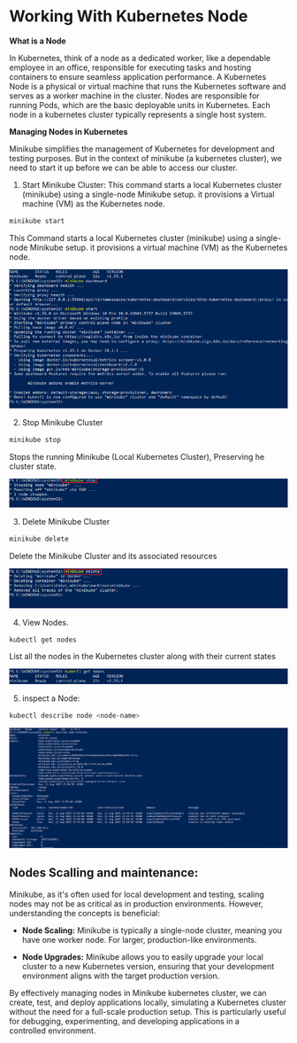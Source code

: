 # Working With Kubernetes Node

**What is a Node**

In Kubernetes, think of a node as a dedicated worker, like a dependable employee in an office, responsible for executing tasks and hosting containers to ensure seamless application performance. A Kubernetes Node is a physical or virtual machine that runs the Kubernetes software and serves as a worker machine in the cluster. Nodes are responsible for running Pods, which are the basic deployable units in Kubernetes. Each node in a kubernetes cluster typically represents a single host system.

**Managing Nodes in Kubernetes**

Minikube simplifies the management of Kubernetes for development and testing purposes. But in the context of minikube (a kubernetes cluster), we need to start it up before we can be able to access our cluster.

1. Start Minikube Cluster: This command starts a local Kubernetes cluster (minikube) using a single-node Minikube setup. it provisions a Virtual machine (VM) as the Kubernetes node.
```bash
minikube start
```
This Command starts a local Kubernetes cluster (minikube) using a single-node Minikube setup. it provisions a virtual machine (VM) as the Kubernetes node. 

![](1.%20Minikube%20Start.png)

2. Stop Minikube Cluster
```bash
minikube stop
```
Stops the running Minikube (Local Kubernetes Cluster), Preserving he cluster state.

![](2.%20Minikube%20stop.png)

3. Delete Minikube Cluster
```bash
minikube delete
```
Delete the Minikube Cluster and its associated resources

![](3.%20Minikube%20delete.png)

4. View Nodes.
```bash
kubectl get nodes
```
List all the nodes in the Kubernetes cluster along with their current states

![](4.%20kubectl%20get%20nodes.png)

5. inspect a Node:
```bash
kubectl describe node <node-name>
```
![](5.%20Describe%20node.png)

## Nodes Scalling and maintenance:
Minikube, as it's often used for local development and testing, scaling nodes may not be as critical as in production environments. However, understanding the concepts is beneficial:

- **Node Scaling:** Minikube is typically a single-node cluster, meaning you have one worker node. For larger, production-like environments.

- **Node Upgrades:** Minikube allows you to easily upgrade your local cluster to a new Kubernetes version, ensuring that your development environment aligns with the target production version.

By effectively managing nodes in Minikube kubernetes cluster, we can create, test, and deploy applications locally, simulating a Kubernetes cluster without the need for a full-scale production setup.
This is particularly useful for debugging, experimenting, and developing applications in a controlled environment.

